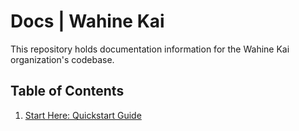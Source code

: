 # Docs \| Wahine Kai

This repository holds documentation information for the Wahine Kai organization's codebase.

## Table of Contents

1.  [Start Here: Quickstart Guide](/quickstart.md)
